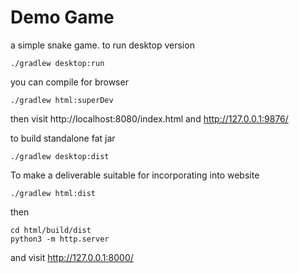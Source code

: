 # Demo Game

a simple snake game. to run desktop version

```commandline
./gradlew desktop:run
```

you can compile for browser 

```commandline
./gradlew html:superDev
```
then visit http://localhost:8080/index.html and http://127.0.0.1:9876/

to build standalone fat jar
```commandline
./gradlew desktop:dist
```

To make a deliverable suitable for incorporating into website
```commandline
./gradlew html:dist
```

then 
```commandline
cd html/build/dist
python3 -m http.server
```
and visit http://127.0.0.1:8000/
